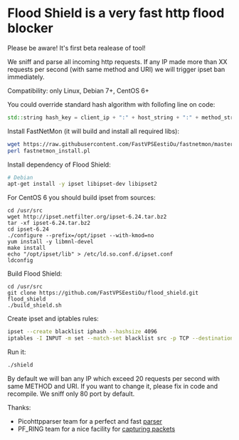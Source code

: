 # Flood Shield is a very fast http flood blocker

Please be aware! It's first beta realease of tool!

We sniff and parse all incoming http requests. If any IP made more than XX requests per second (with same method and URI) we will trigger ipset ban immediately. 

Compatibility: only Linux, Debian 7+, CentOS 6+

You could override standard hash algorithm with follofing line on code:
```C++
std::string hash_key = client_ip + ":" + host_string + ":" + method_string + ":" + path_string
```

Install FastNetMon (it will build and install all required libs):
```bash
wget https://raw.githubusercontent.com/FastVPSEestiOu/fastnetmon/master/fastnetmon_install.pl
perl fastnetmon_install.pl
```

Install dependency of Flood Shield:
```bash
# Debian
apt-get install -y ipset libipset-dev libipset2
```

For CentOS 6 you should build ipset from sources:
```
cd /usr/src
wget http://ipset.netfilter.org/ipset-6.24.tar.bz2
tar -xf ipset-6.24.tar.bz2
cd ipset-6.24
./configure --prefix=/opt/ipset --with-kmod=no
yum install -y libmnl-devel
make install
echo "/opt/ipset/lib" > /etc/ld.so.conf.d/ipset.conf
ldconfig
```

Build Flood Shield:
```
cd /usr/src
git clone https://github.com/FastVPSEestiOu/flood_shield.git
flood_shield
./build_shield.sh
```

Create ipset and iptables rules:
```bash
ipset --create blacklist iphash --hashsize 4096
iptables -I INPUT -m set --match-set blacklist src -p TCP --destination-port 80 -j DROP
```

Run it:
```bash
./shield
```

By default we will ban any IP which exceed 20 requests per second with same METHOD and URI. If you want to change it, please fix in code and recompile. We sniff only 80 port by default.

Thanks:
- Picohttpparser team for a perfect and fast [parser](https://github.com/h2o/picohttpparser)
- PF_RING team for a nice facility for [capturing packets](http://www.ntop.org/products/pf_ring/)
